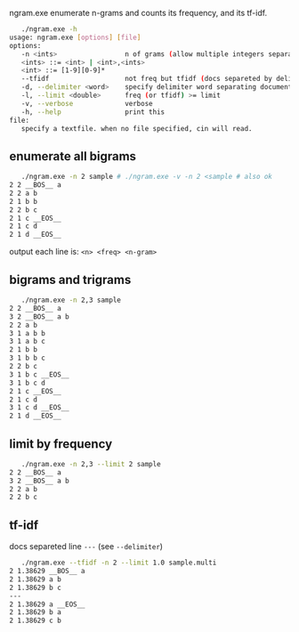 ngram.exe enumerate n-grams and counts its frequency,
and its tf-idf.

```bash
   ./ngram.exe -h
usage: ngram.exe [options] [file]
options:
   -n <ints>                 n of grams (allow multiple integers separated by comma)
   <ints> ::= <int> | <int>,<ints>
   <int> ::= [1-9][0-9]*
   --tfidf                   not freq but tfidf (docs separeted by delimiter)
   -d, --delimiter <word>    specify delimiter word separating documents (default='---')
   -l, --limit <double>      freq (or tfidf) >= limit
   -v, --verbose             verbose
   -h, --help                print this
file:
   specify a textfile. when no file specified, cin will read.
```

## enumerate all bigrams

```bash
   ./ngram.exe -n 2 sample # ./ngram.exe -v -n 2 <sample # also ok
2 2 __BOS__ a
2 2 a b
2 1 b b
2 2 b c
2 1 c __EOS__
2 1 c d
2 1 d __EOS__
```

output each line is:
`<n> <freq> <n-gram>`

## bigrams and trigrams

```bash
   ./ngram.exe -n 2,3 sample
2 2 __BOS__ a
3 2 __BOS__ a b
2 2 a b
3 1 a b b
3 1 a b c
2 1 b b
3 1 b b c
2 2 b c
3 1 b c __EOS__
3 1 b c d
2 1 c __EOS__
2 1 c d
3 1 c d __EOS__
2 1 d __EOS__
```

## limit by frequency

```bash
   ./ngram.exe -n 2,3 --limit 2 sample
2 2 __BOS__ a
3 2 __BOS__ a b
2 2 a b
2 2 b c
```

## tf-idf

docs separeted line `---` (see `--delimiter`)

```bash
   ./ngram.exe --tfidf -n 2 --limit 1.0 sample.multi
2 1.38629 __BOS__ a
2 1.38629 a b
2 1.38629 b c
---
2 1.38629 a __EOS__
2 1.38629 b a
2 1.38629 c b
```

